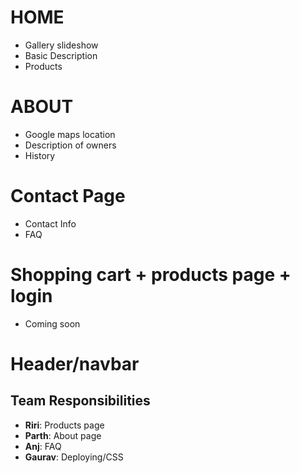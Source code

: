 # HOME
- Gallery slideshow
- Basic Description
- Products

# ABOUT
- Google maps location
- Description of owners
- History

# Contact Page
- Contact Info
- FAQ

# Shopping cart + products page + login
- Coming soon

# Header/navbar

## Team Responsibilities
- **Riri**: Products page
- **Parth**: About page
- **Anj**: FAQ
- **Gaurav**: Deploying/CSS
